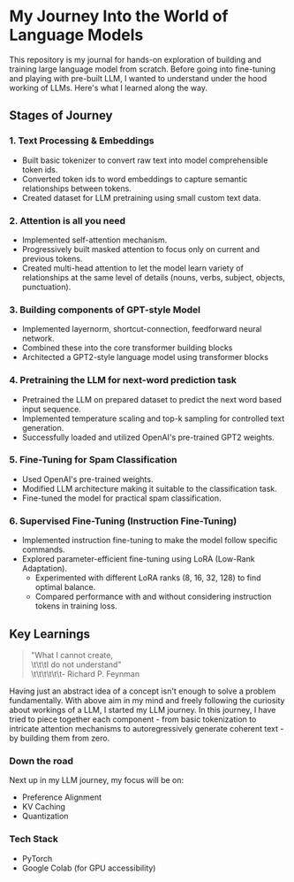 # My Journey Into the World of Language Models

This repository is my journal for hands-on exploration of building and training large language model from scratch. Before going into fine-tuning and playing with pre-built LLM, I wanted to understand under the hood working of LLMs. Here's what I learned along the way.

## Stages of Journey

### 1. Text Processing & Embeddings
- Built basic tokenizer to convert raw text into model comprehensible token ids.
- Converted token ids to word embeddings to capture semantic relationships between tokens.
- Created dataset for LLM pretraining using small custom text data.

### 2. Attention is all you need
- Implemented self-attention mechanism.
- Progressively built masked attention to focus only on current and previous tokens.
- Created multi-head attention to let the model learn variety of relationships at the same level of details (nouns, verbs, subject, objects, punctuation).

### 3. Building components of GPT-style Model
- Implemented layernorm, shortcut-connection, feedforward neural network.
- Combined these into the core transformer building blocks
- Architected a GPT2-style language model using transformer blocks

### 4. Pretraining the LLM for next-word prediction task
- Pretrained the LLM on prepared dataset to predict the next word based input sequence.
- Implemented temperature scaling and top-k sampling for controlled text generation.
- Successfully loaded and utilized OpenAI's pre-trained GPT2 weights.

### 5. Fine-Tuning for Spam Classification
- Used OpenAI's pre-trained weights.
- Modified LLM architecture making it suitable to the classification task.
- Fine-tuned the model for practical spam classification.

### 6. Supervised Fine-Tuning (Instruction Fine-Tuning)
- Implemented instruction fine-tuning to make the model follow specific commands.
- Explored parameter-efficient fine-tuning using LoRA (Low-Rank Adaptation).
  - Experimented with different LoRA ranks (8, 16, 32, 128) to find optimal balance.
  - Compared performance with and without considering instruction tokens in training loss.

## Key Learnings

> "What I cannot create,  
> \t\t\tI do not understand"  
> \t\t\t\t\t\t- Richard P. Feynman  

Having just an abstract idea of a concept isn't enough to solve a problem fundamentally. With above aim in my mind and freely following the curiosity about workings of a LLM, I started my LLM journey. In this journey, I have tried to piece together each component - from basic tokenization to intricate attention mechanisms to autoregressively generate coherent text - by building them from zero.

### Down the road
Next up in my LLM journey, my focus will be on:
- Preference Alignment
- KV Caching
- Quantization

### Tech Stack
- PyTorch
- Google Colab (for GPU accessibility)